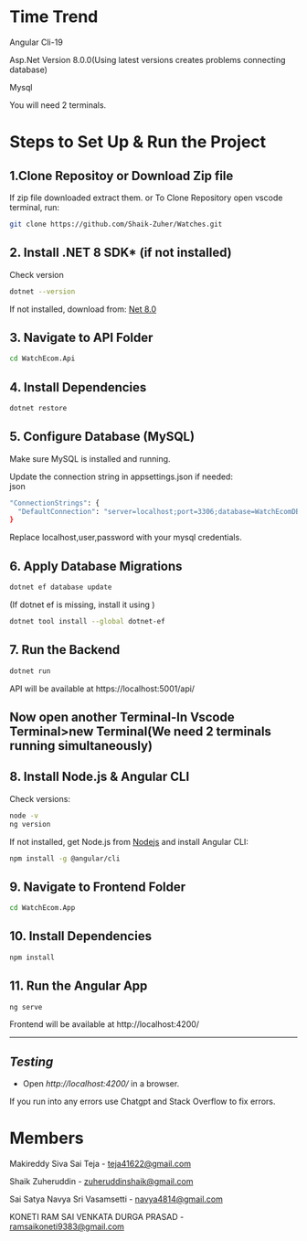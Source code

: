 # Time Trend

Angular Cli-19

Asp.Net Version 8.0.0(Using latest versions creates problems connecting database)

Mysql


You will need 2 terminals.
# Steps to Set Up & Run the Project 


## 1.Clone Repositoy or Download Zip file

If zip file downloaded extract them.
or
To Clone Repository
open vscode terminal, run:

```bash
git clone https://github.com/Shaik-Zuher/Watches.git
```

## 2. Install .NET 8 SDK* (if not installed)  

Check version

```bash
dotnet --version
```
If not installed, download from: [Net 8.0](https://dotnet.microsoft.com/en-us/download/dotnet/8.0)

## 3. Navigate to API Folder

```bash
cd WatchEcom.Api
```

## 4. Install Dependencies

```bash
dotnet restore
```

## 5. Configure Database (MySQL)

Make sure MySQL is installed and running.  

Update the connection string in appsettings.json if needed:  
json

```bash
"ConnectionStrings": {
  "DefaultConnection": "server=localhost;port=3306;database=WatchEcomDB;user=root;password=YourPassword;"
}
```
Replace localhost,user,password with your mysql credentials.

## 6. Apply Database Migrations

```bash
dotnet ef database update
```
(If dotnet ef is missing, install it using )  

```bash
dotnet tool install --global dotnet-ef
```
## 7. Run the Backend
```bash
dotnet run
```
API will be available at https://localhost:5001/api/

## Now open another Terminal-In Vscode Terminal>new Terminal(We need 2 terminals running simultaneously)
## 8. Install Node.js & Angular CLI
Check versions:  
```bash
node -v
ng version
```
If not installed, get Node.js from [Nodejs](https://nodejs.org/) and install Angular CLI:  
```bash
npm install -g @angular/cli
```

## 9. Navigate to Frontend Folder

```bash
cd WatchEcom.App
```

## 10. Install Dependencies
```bash
npm install
```


## 11. Run the Angular App
```bash
ng serve
```

Frontend will be available at http://localhost:4200/

---

## *Testing*
- Open *http://localhost:4200/* in a browser.

If you run into any errors use Chatgpt and Stack Overflow to fix errors.

# Members
Makireddy Siva Sai Teja - teja41622@gmail.com

Shaik Zuheruddin - zuheruddinshaik@gmail.com

Sai Satya Navya Sri Vasamsetti - navya4814@gmail.com 

KONETI RAM SAI VENKATA DURGA PRASAD - ramsaikoneti9383@gmail.com